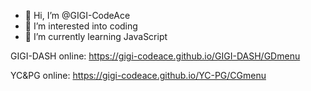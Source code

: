 - 👋 Hi, I’m @GIGI-CodeAce
- 👀 I’m interested into coding
- 🌱 I’m currently learning JavaScript

GIGI-DASH online:
https://gigi-codeace.github.io/GIGI-DASH/GDmenu

YC&PG online:
https://gigi-codeace.github.io/YC-PG/CGmenu

